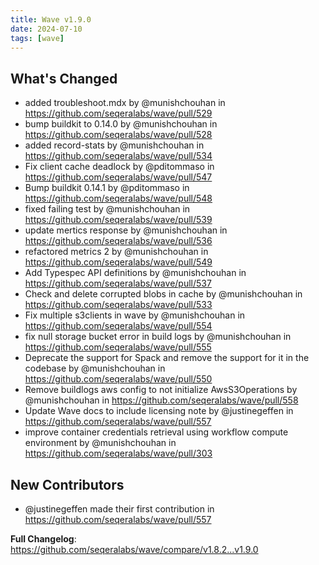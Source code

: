 ```yaml
---
title: Wave v1.9.0
date: 2024-07-10
tags: [wave]
---
```


## What's Changed
* added troubleshoot.mdx by @munishchouhan in https://github.com/seqeralabs/wave/pull/529
* bump buildkit to 0.14.0 by @munishchouhan in https://github.com/seqeralabs/wave/pull/528
* added record-stats by @munishchouhan in https://github.com/seqeralabs/wave/pull/534
* Fix client cache deadlock by @pditommaso in https://github.com/seqeralabs/wave/pull/547
* Bump buildkit 0.14.1 by @pditommaso in https://github.com/seqeralabs/wave/pull/548
* fixed failing test by @munishchouhan in https://github.com/seqeralabs/wave/pull/539
* update mertics response by @munishchouhan in https://github.com/seqeralabs/wave/pull/536
* refactored metrics 2 by @munishchouhan in https://github.com/seqeralabs/wave/pull/549
* Add Typespec API definitions by @munishchouhan in https://github.com/seqeralabs/wave/pull/537
* Check and delete corrupted blobs in cache by @munishchouhan in https://github.com/seqeralabs/wave/pull/533
* Fix multiple s3clients in wave by @munishchouhan in https://github.com/seqeralabs/wave/pull/554
* fix null storage bucket error in build logs by @munishchouhan in https://github.com/seqeralabs/wave/pull/555
* Deprecate the support for Spack and remove the support for it in the codebase by @munishchouhan in https://github.com/seqeralabs/wave/pull/550
* Remove buildlogs aws config to not initialize AwsS3Operations by @munishchouhan in https://github.com/seqeralabs/wave/pull/558
* Update Wave docs to include licensing note by @justinegeffen in https://github.com/seqeralabs/wave/pull/557
* improve container credentials retrieval using workflow compute environment by @munishchouhan in https://github.com/seqeralabs/wave/pull/303

## New Contributors
* @justinegeffen made their first contribution in https://github.com/seqeralabs/wave/pull/557

**Full Changelog**: https://github.com/seqeralabs/wave/compare/v1.8.2...v1.9.0
